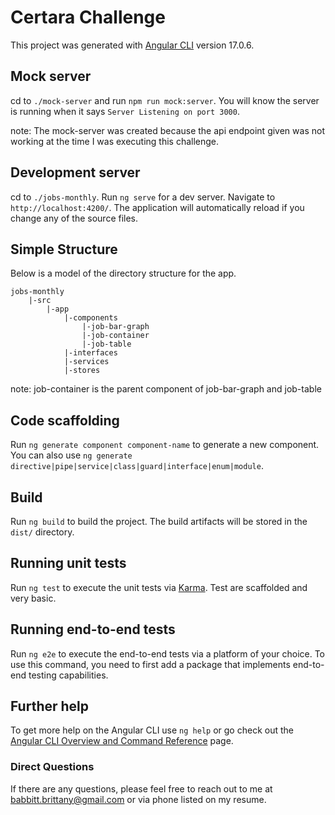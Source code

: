 # Certara Challenge

This project was generated with [Angular CLI](https://github.com/angular/angular-cli) version 17.0.6.

## Mock server

cd to `./mock-server` and run `npm run mock:server`. You will know the server is running when it says `Server Listening on port 3000`.

note: The mock-server was created because the api endpoint given was not working at the time I was executing this challenge.

## Development server

cd to `./jobs-monthly`. Run `ng serve` for a dev server. Navigate to `http://localhost:4200/`. The application will automatically reload if you change any of the source files.

## Simple Structure
Below is a model of the directory structure for the app.

```
jobs-monthly
    |-src
        |-app
            |-components
                |-job-bar-graph
                |-job-container
                |-job-table
            |-interfaces
            |-services
            |-stores
```

note: job-container is the parent component of job-bar-graph and job-table

## Code scaffolding

Run `ng generate component component-name` to generate a new component. You can also use `ng generate directive|pipe|service|class|guard|interface|enum|module`.

## Build

Run `ng build` to build the project. The build artifacts will be stored in the `dist/` directory.

## Running unit tests

Run `ng test` to execute the unit tests via [Karma](https://karma-runner.github.io). Test are scaffolded and very basic.

## Running end-to-end tests

Run `ng e2e` to execute the end-to-end tests via a platform of your choice. To use this command, you need to first add a package that implements end-to-end testing capabilities.

## Further help

To get more help on the Angular CLI use `ng help` or go check out the [Angular CLI Overview and Command Reference](https://angular.io/cli) page.

### Direct Questions
If there are any questions, please feel free to reach out to me at babbitt.brittany@gmail.com or via phone listed on my resume.
